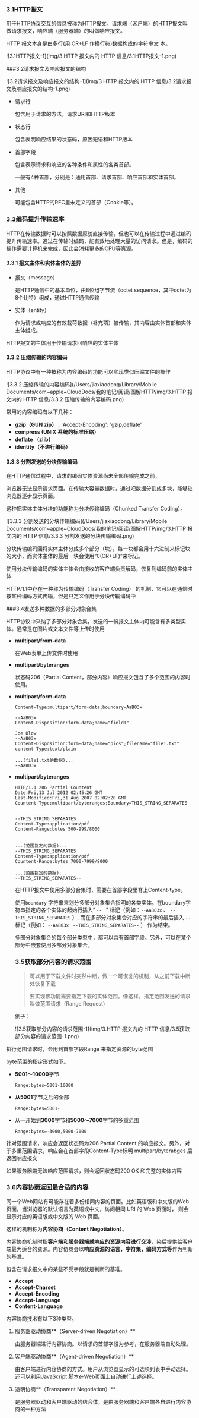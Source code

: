 ### 3.1HTTP报文

用于HTTP协议交互的信息被称为HTTP报文。请求端（客户端）的HTTP报文叫做请求报文，响应端（服务器端）的叫做响应报文。

HTTP 报文本身是由多行(用 CR+LF 作换行符)数据构成的字符串文 本。

![3.1HTTP报文-1](img/3.HTTP 报文内的 HTTP 信息/3.1HTTP报文-1.png)

###3.2请求报文及响应报文的结构

![3.2请求报文及响应报文的结构-1](img/3.HTTP 报文内的 HTTP 信息/3.2请求报文及响应报文的结构-1.png)

* 请求行

  包含用于请求的方法，请求URI和HTTP版本

* 状态行

  包含表明响应结果的状态码，原因短语和HTTP版本

* 首部字段

  包含表示请求和响应的各种条件和属性的各类首部。

  一般有4种首部，分别是：通用首部、请求首部、响应首部和实体首部。

* 其他

  可能包含HTTP的REC里未定义的首部（Cookie等）。

### 3.3编码提升传输速率

HTTP在传输数据时可以按照数据原貌直接传输，但也可以在传输过程中通过编码提升传输速率。通过在传输时编码，能有效地处理大量的访问请求。但是，编码的操作需要计算机来完成，因此会消耗更多的CPU等资源。

#### 3.3.1 报文主体和实体主体的差异

* 报文（message）

  是HTTP通信中的基本单位，由8位组字节流（octet sequence，其中octet为8个比特）组成，通过HTTP通信传输

* 实体（entity）

  作为请求或响应的有效载荷数据（补充项）被传输，其内容由实体首部和实体主体组成。

HTTP报文的主体用于传输请求回响应的实体主体



#### 3.3.2 压缩传输的内容编码

HTTP协议中有一种被称为内容编码的功能可以实现类似压缩文件的操作

![3.3.2 压缩传输的内容编码](/Users/jiaxiaodong/Library/Mobile Documents/com~apple~CloudDocs/我的笔记/阅读/图解HTTP/img/3.HTTP 报文内的 HTTP 信息/3.3.2 压缩传输的内容编码.png)

常用的内容编码有以下几种：

* **gzip（GUN zip）** , 'Accept-Encoding': 'gzip,deflate' 
* **compress (UNIX 系统的标准压缩）**
* **deflate （zlib）**
* **identity（不进行编码）**

#### 3.3.3 分割发送的分块传输编码

在HTTP通信过程中，请求的编码实体资源尚未全部传输完成之前，

浏览器无法显示请求页面。在传输大容量数据时，通过吧数据分割成多块，能够让浏览器逐步显示页面。

这种把实体主体分块的功能称为分块传输编码（Chunked Transfer Coding）。

![3.3.3 分割发送的分块传输编码](/Users/jiaxiaodong/Library/Mobile Documents/com~apple~CloudDocs/我的笔记/阅读/图解HTTP/img/3.HTTP 报文内的 HTTP 信息/3.3.3 分割发送的分块传输编码.png)

分块传输编码回将实体主体分成多个部分（块）。每一块都会用十六进制来标记块的大小，而实体主体的最后一块会使用“0(CR+LF)”来标记。

使用分块传输编码的实体主体会由接收的客户端负责解码，恢复到编码前的实体主体

HTTP/1.1中存在一种称为传输编码（Transfer Coding） 的机制，它可以在通信时按某种编码方式传输，但是只定义作用于分块传输编码中

###3.4发送多种数据的多部分对象合集

HTTP协议中采纳了多部分对象合集，发送的一份报文主体内可能含有多类型实体。通常是在图片或文本文件等上传时使用

* **multipart/from-data**

  在Web表单上传文件时使用

* **multipart/byteranges**

  状态码206（Partial Content，部分内容）响应报文包含了多个范围的内容时使用。

* **multipart/form-data**

  ```http
  Content-Type:multipart/form-data;boundary-AaB03x
  
  --AaB03x
  Content-Disposition:form-data;name="field1"
  
  Joe Blow
  --AaB03x
  COntent-Disposition:form-data;name="pics";filename="file1.txt"
  content-Type:text/plain
  
  ...(file1.txt的数据)...
  --AaB03x
  ```

* **multipart/byteranges**

  ```http
  HTTP/1.1 206 Partial Countent
  Date:Fri,13 Jul 2012 02:45:26 GMT
  Last-Modified:Fri,31 Aug 2007 02:02:20 GMT
  Countent-Type:multipart/byteranges;Boundary=THIS_STRING_SEPARATES
  
  
  --THIS_STRING_SEPARATES
  Content-Type:application/pdf
  Content-Range:butes 500-999/8000
  
  
  ...(范围指定的数据)...
  --THIS_STRING_SEPARATES
  Content-Type:application/pdf
  Countent-Range:bytes 7000-7999/8000
  
  ...(范围指定的数据)...
  --THIS_STRING_SEPARATES--
  ```

  在HTTP报文中使用多部分合集时，需要在首部字段里脊上Content-type。

  使用`boundary` 字符串来划分多部分对象集合指明的各类实体。在boundary字符串指定的各个实体的起始行插入“ `-- ` ” 标记（例如：`--AaB03x` 、 `--THIS_STRING_SEPARATES`  ）, 而在多部分对象集合对应的字符串的最后插入    `--`  标记（例如： `--AaB03x `   `--THIS_STRING_SEPARATES--` ） 作为结束。

  多部分对象集合的每个部分类型中，都可以含有首部字段。另外，可以在某个部分中嵌套使用多部分对象集合。

  

  ### 3.5获取部分内容的请求范围

  > 可以用于下载文件时突然中断，做一个可恢复的机制，从之前下载中断处恢复下载
  >
  > 要实现该功能需要指定下载的实体范围。像这样，指定范围发送的请求叫做范围请求（Range Request）

  

  例子：

  ![3.5获取部分内容的请求范围-1](img/3.HTTP 报文内的 HTTP 信息/3.5获取部分内容的请求范围-1.png)

  

执行范围请求时，会用到首部字段Range 来指定资源的byte范围

byte范围的指定形式如下。

* **5001～10000**字节

  ```http
  Range:bytes=5001-10000
  ```

* **从5001**字节之后的全部

  ```http
  Range:bytes=5001-
  ```

* 从一开始到**3000**字节和**5000～7000**字节的多重范围

  ```http
  Range:bytes=-3000,5000-7000
  ```

针对范围请求，响应会返回状态码为206 Partial Content 的响应报文。另外，对于多重范围请求，响应会在首部字段Content-Type标明  multipart/byterabges 后返回响应报文

如果服务器端无法响应范围请求，则会返回状态码200 OK 和完整的实体内容



### 3.6内容协商返回最合适的内容

同一个Web网站有可能存在着多份相同内容的页面。比如英语版和中文版的Web页面，当浏览器的默认语言为英语或中文，访问相同 URI 的 Web 页面时， 则会显示对应的英语版或中文版的 Web 页面。

这样的机制称为**内容协商（Content Negotiation）**。

内容协商机制时指**客户端和服务器端就响应的资源内容进行交涉**，染后提供给客户端最为适合的资源。内容协商会以**响应资源的语言，字符集，编码方式等**作为判断的基准。

包含在请求报文中的某些不受字段就是判断的基准。

* **Accept**
* **Accept-Charset**
* **Accept-Encoding**
* **Accept-Language**
* **Content-Language**

内容协商技术有以下3种类型。

1. 服务器驱动协商**（Server-driven Negotiation）**

   由服务器端进行内容协商。以请求的首部字段为参考，在服务器端自动处理。

2. 客户端驱动协商**（Agent-driven Negotiation）**

   由客户端进行内容协商的方式。用户从浏览器显示的可选项列表中手动选择。还可以利用JavaScript 脚本在Web页面上自动进行上述选择。

3. 透明协商**（Transparent Negotiation）**

   是服务器驱动和客户端驱动的结合体，是由服务器端和客户端各自进行内容协商的一种方法























